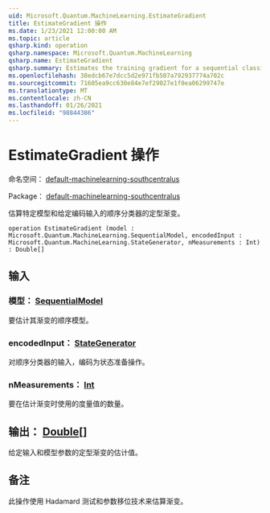 ```yaml
---
uid: Microsoft.Quantum.MachineLearning.EstimateGradient
title: EstimateGradient 操作
ms.date: 1/23/2021 12:00:00 AM
ms.topic: article
qsharp.kind: operation
qsharp.namespace: Microsoft.Quantum.MachineLearning
qsharp.name: EstimateGradient
qsharp.summary: Estimates the training gradient for a sequential classifier at a particular model and for a given encoded input.
ms.openlocfilehash: 38edcb67e7dcc5d2e971fb507a792937774a702c
ms.sourcegitcommit: 71605ea9cc630e84e7ef29027e1f0ea06299747e
ms.translationtype: MT
ms.contentlocale: zh-CN
ms.lasthandoff: 01/26/2021
ms.locfileid: "98844386"
---
```

# <a name="estimategradient-operation"></a>EstimateGradient 操作

命名空间： [default-machinelearning-southcentralus](xref:Microsoft.Quantum.MachineLearning)

Package： [default-machinelearning-southcentralus](https://nuget.org/packages/Microsoft.Quantum.MachineLearning)


估算特定模型和给定编码输入的顺序分类器的定型渐变。

```qsharp
operation EstimateGradient (model : Microsoft.Quantum.MachineLearning.SequentialModel, encodedInput : Microsoft.Quantum.MachineLearning.StateGenerator, nMeasurements : Int) : Double[]
```


## <a name="input"></a>输入

### <a name="model--sequentialmodel"></a>模型： [SequentialModel](xref:Microsoft.Quantum.MachineLearning.SequentialModel)

要估计其渐变的顺序模型。


### <a name="encodedinput--stategenerator"></a>encodedInput： [StateGenerator](xref:Microsoft.Quantum.MachineLearning.StateGenerator)

对顺序分类器的输入，编码为状态准备操作。


### <a name="nmeasurements--int"></a>nMeasurements： [Int](xref:microsoft.quantum.lang-ref.int)

要在估计渐变时使用的度量值的数量。



## <a name="output--double"></a>输出： [Double](xref:microsoft.quantum.lang-ref.double)[]

给定输入和模型参数的定型渐变的估计值。

## <a name="remarks"></a>备注

此操作使用 Hadamard 测试和参数移位技术来估算渐变。